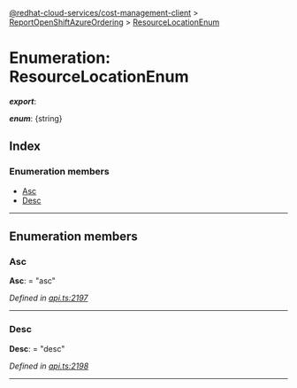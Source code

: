 [@redhat-cloud-services/cost-management-client](../README.md) > [ReportOpenShiftAzureOrdering](../modules/reportopenshiftazureordering.md) > [ResourceLocationEnum](../enums/reportopenshiftazureordering.resourcelocationenum.md)

# Enumeration: ResourceLocationEnum

*__export__*: 

*__enum__*: {string}

## Index

### Enumeration members

* [Asc](reportopenshiftazureordering.resourcelocationenum.md#asc)
* [Desc](reportopenshiftazureordering.resourcelocationenum.md#desc)

---

## Enumeration members

<a id="asc"></a>

###  Asc

**Asc**:  = "asc"

*Defined in [api.ts:2197](https://github.com/karelhala/javascript-clients/blob/master/packages/cost-management/api.ts#L2197)*

___
<a id="desc"></a>

###  Desc

**Desc**:  = "desc"

*Defined in [api.ts:2198](https://github.com/karelhala/javascript-clients/blob/master/packages/cost-management/api.ts#L2198)*

___

